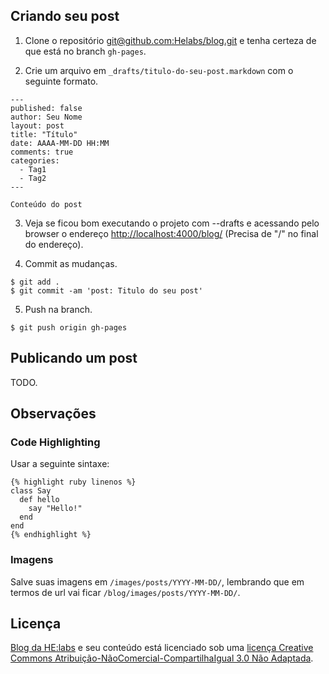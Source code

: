 ## Criando seu post

1) Clone o repositório [git@github.com:Helabs/blog.git](https://github.com/Helabs/blog) e tenha certeza de que está no branch `gh-pages`.

2) Crie um arquivo em `_drafts/titulo-do-seu-post.markdown` com o seguinte formato.

```
---
published: false
author: Seu Nome
layout: post
title: "Título"
date: AAAA-MM-DD HH:MM
comments: true
categories:
  - Tag1
  - Tag2
---

Conteúdo do post
```

3) Veja se ficou bom executando o projeto com --drafts e acessando pelo browser o endereço [http://localhost:4000/blog/](http://localhost:4000/blog/) (Precisa de "/" no final do endereço).

4) Commit as mudanças.

```
$ git add .
$ git commit -am 'post: Titulo do seu post'
```

5) Push na branch.

```
$ git push origin gh-pages
```

## Publicando um post

TODO.

## Observações

### Code Highlighting

Usar a seguinte sintaxe:

```
{% highlight ruby linenos %}
class Say
  def hello
    say "Hello!"
  end
end
{% endhighlight %}
```

### Imagens

Salve suas imagens em `/images/posts/YYYY-MM-DD/`, lembrando que em termos de url vai ficar `/blog/images/posts/YYYY-MM-DD/`.

## Licença

[Blog da HE:labs](http://helabs.com.br/blog/) e seu conteúdo está licenciado sob uma [licença Creative Commons Atribuição-NãoComercial-CompartilhaIgual 3.0 Não Adaptada](http://creativecommons.org/licenses/by-nc-sa/3.0/deed.pt_BR).
